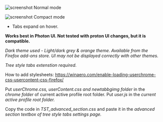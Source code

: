 ![screenshot](ss/normal_thintt.jpg) Normal mode

![screenshot](ss/compact_webview.png) Compact mode

* Tabs expand on hover.

**Works best in Photon UI. Not tested with proton UI changes, but it is compatible.**

_Dark theme used - Light/dark grey & orange theme. Available from the Firefox add-ons store._
_UI may not be displayed correctly with other themes._

_Tree style tabs extenstion required._

How to add stylesheets: https://winaero.com/enable-loading-userchrome-css-usercontent-css-firefox/

Put _userChrome.css, userContent.css and newtabbgimg folder_ in the _chrome folder_ of current active profile root folder. Put _user.js_ in the _current active profile root folder._

Copy the code in _TST_advanced_section.css_ and paste it in the _advanced section textbox of tree style tabs settings page._
